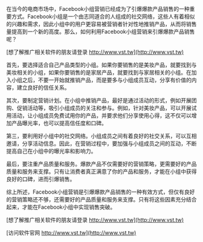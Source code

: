 在当今的电商市场中，Facebook小组营销已经成为了引爆爆款产品销售的一种重要方式。Facebook小组是一个由志同道合的人组成的社交网络，这些人有着相似的兴趣和需求，因此小组中的用户更容易被营销者针对性地推销产品，从而将销售量提高到一个新的高度。那么，如何利用Facebook小组营销来引爆爆款产品销售呢？

[想了解推广相关软件的朋友请登录 http://www.vst.tw](http://www.vst.tw)

首先，要选择适合自己产品类型的小组。如果你要销售的是美妆产品，就要找到与美妆相关的小组，如果你要销售的是家居产品，就要找到与家居相关的小组。在加入小组之后，不要一开始就推销产品，而是要多与小组成员互动，分享有价值的内容，建立良好的信任关系。

其次，要制定营销计划。在小组中推销产品，最好是通过活动的形式，例如开展团购、促销活动等，吸引小组成员的关注和参与。例如，针对美妆产品，可以开展试用活动，让小组成员免费试用你的产品，并要求他们分享使用心得，这不仅可以增加产品曝光率，也可以提高信任度和口碑。

第三，要利用好小组中的社交网络。小组成员之间有着良好的社交关系，可以互相邀请，分享活动信息。因此，在营销过程中，要加强与小组成员之间的互动，不断提高自己在小组中的曝光率和影响力。

最后，要注重产品质量和服务。爆款产品不仅需要好的营销策略，更需要好的产品质量和服务来支撑。只有让消费者真正满意了你的产品和服务，才能在小组中获得良好的口碑，进而引爆销售。

综上所述，Facebook小组营销是引爆爆款产品销售的一种有效方式，但仅有良好的营销策略还不够，还需要好的产品质量和服务来支撑。只有将这些因素充分结合起来，才能在Facebook小组中实现销售突破。

[想了解推广相关软件的朋友请登录 http://www.vst.tw](http://www.vst.tw)


[访问软件官网 http://www.vst.tw](http://www.vst.tw)
